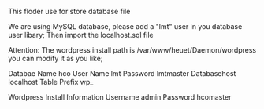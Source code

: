 
This floder use for store database file

We are using MySQL database, please add a "lmt" user in you database user libary;
Then import the localhost.sql file

Attention: 
The wordpress install path is /var/www/heuet/Daemon/wordpress you can modify it as you like;


Databae Name hco
User Name lmt
Password lmtmaster
Databasehost localhost
Table Prefix wp_

Wordpress Install Information
Username admin
Password hcomaster
